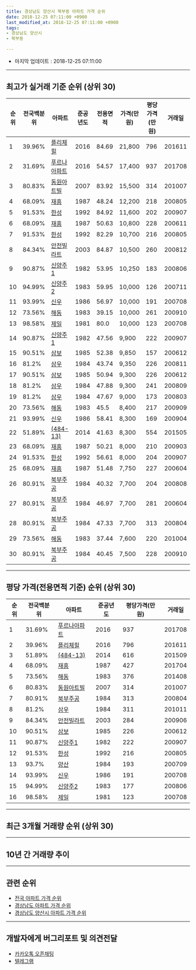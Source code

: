 ```yaml
---
title: 경상남도 양산시 북부동 아파트 가격 순위
date: 2018-12-25 07:11:00 +0900
last_modified_at: 2018-12-25 07:11:00 +0900
tags:
- 경상남도 양산시
- 북부동

---
```


* 마지막 업데이트 : 2018-12-25 07:11:00

---

## 최고가 실거래 기준 순위 (상위 30)


|순위|전국백분위|아파트|준공년도|전용면적|가격(만원)|평당가격(만원)|거래일|
|---|---|---|---|---|---|---|---|
|1|39.96%|[플리체힐](https://search.naver.com/search.naver?query=%EA%B2%BD%EC%83%81%EB%82%A8%EB%8F%84+%EC%96%91%EC%82%B0%EC%8B%9C+%EB%B6%81%EB%B6%80%EB%8F%99+%ED%94%8C%EB%A6%AC%EC%B2%B4%ED%9E%90)|2016|84.69|21,800|796|201611|
|2|31.69%|[푸르나아파트](https://search.naver.com/search.naver?query=%EA%B2%BD%EC%83%81%EB%82%A8%EB%8F%84+%EC%96%91%EC%82%B0%EC%8B%9C+%EB%B6%81%EB%B6%80%EB%8F%99+%ED%91%B8%EB%A5%B4%EB%82%98%EC%95%84%ED%8C%8C%ED%8A%B8)|2016|54.57|17,400|937|201708|
|3|80.83%|[동원아트빌](https://search.naver.com/search.naver?query=%EA%B2%BD%EC%83%81%EB%82%A8%EB%8F%84+%EC%96%91%EC%82%B0%EC%8B%9C+%EB%B6%81%EB%B6%80%EB%8F%99+%EB%8F%99%EC%9B%90%EC%95%84%ED%8A%B8%EB%B9%8C)|2007|83.92|15,500|314|201007|
|4|68.09%|[재흥](https://search.naver.com/search.naver?query=%EA%B2%BD%EC%83%81%EB%82%A8%EB%8F%84+%EC%96%91%EC%82%B0%EC%8B%9C+%EB%B6%81%EB%B6%80%EB%8F%99+%EC%9E%AC%ED%9D%A5)|1987|48.24|12,200|218|200805|
|5|91.53%|[한성](https://search.naver.com/search.naver?query=%EA%B2%BD%EC%83%81%EB%82%A8%EB%8F%84+%EC%96%91%EC%82%B0%EC%8B%9C+%EB%B6%81%EB%B6%80%EB%8F%99+%ED%95%9C%EC%84%B1)|1992|84.92|11,600|202|200907|
|6|68.09%|[재흥](https://search.naver.com/search.naver?query=%EA%B2%BD%EC%83%81%EB%82%A8%EB%8F%84+%EC%96%91%EC%82%B0%EC%8B%9C+%EB%B6%81%EB%B6%80%EB%8F%99+%EC%9E%AC%ED%9D%A5)|1987|50.63|10,800|228|200611|
|7|91.53%|[한성](https://search.naver.com/search.naver?query=%EA%B2%BD%EC%83%81%EB%82%A8%EB%8F%84+%EC%96%91%EC%82%B0%EC%8B%9C+%EB%B6%81%EB%B6%80%EB%8F%99+%ED%95%9C%EC%84%B1)|1992|82.29|10,700|216|200805|
|8|84.34%|[안전빌라트](https://search.naver.com/search.naver?query=%EA%B2%BD%EC%83%81%EB%82%A8%EB%8F%84+%EC%96%91%EC%82%B0%EC%8B%9C+%EB%B6%81%EB%B6%80%EB%8F%99+%EC%95%88%EC%A0%84%EB%B9%8C%EB%9D%BC%ED%8A%B8)|2003|84.87|10,500|260|200812|
|9|90.87%|[신양주1](https://search.naver.com/search.naver?query=%EA%B2%BD%EC%83%81%EB%82%A8%EB%8F%84+%EC%96%91%EC%82%B0%EC%8B%9C+%EB%B6%81%EB%B6%80%EB%8F%99+%EC%8B%A0%EC%96%91%EC%A3%BC1)|1982|53.95|10,250|183|200806|
|10|94.99%|[신양주2](https://search.naver.com/search.naver?query=%EA%B2%BD%EC%83%81%EB%82%A8%EB%8F%84+%EC%96%91%EC%82%B0%EC%8B%9C+%EB%B6%81%EB%B6%80%EB%8F%99+%EC%8B%A0%EC%96%91%EC%A3%BC2)|1983|59.95|10,000|126|200711|
|11|93.99%|[신우](https://search.naver.com/search.naver?query=%EA%B2%BD%EC%83%81%EB%82%A8%EB%8F%84+%EC%96%91%EC%82%B0%EC%8B%9C+%EB%B6%81%EB%B6%80%EB%8F%99+%EC%8B%A0%EC%9A%B0)|1986|56.97|10,000|191|200708|
|12|73.56%|[해동](https://search.naver.com/search.naver?query=%EA%B2%BD%EC%83%81%EB%82%A8%EB%8F%84+%EC%96%91%EC%82%B0%EC%8B%9C+%EB%B6%81%EB%B6%80%EB%8F%99+%ED%95%B4%EB%8F%99)|1983|39.15|10,000|261|200910|
|13|98.58%|[제일](https://search.naver.com/search.naver?query=%EA%B2%BD%EC%83%81%EB%82%A8%EB%8F%84+%EC%96%91%EC%82%B0%EC%8B%9C+%EB%B6%81%EB%B6%80%EB%8F%99+%EC%A0%9C%EC%9D%BC)|1981|80.0|10,000|123|200708|
|14|90.87%|[신양주1](https://search.naver.com/search.naver?query=%EA%B2%BD%EC%83%81%EB%82%A8%EB%8F%84+%EC%96%91%EC%82%B0%EC%8B%9C+%EB%B6%81%EB%B6%80%EB%8F%99+%EC%8B%A0%EC%96%91%EC%A3%BC1)|1982|47.56|9,900|222|200907|
|15|90.51%|[삼보](https://search.naver.com/search.naver?query=%EA%B2%BD%EC%83%81%EB%82%A8%EB%8F%84+%EC%96%91%EC%82%B0%EC%8B%9C+%EB%B6%81%EB%B6%80%EB%8F%99+%EC%82%BC%EB%B3%B4)|1985|52.38|9,850|157|200612|
|16|81.2%|[삼우](https://search.naver.com/search.naver?query=%EA%B2%BD%EC%83%81%EB%82%A8%EB%8F%84+%EC%96%91%EC%82%B0%EC%8B%9C+%EB%B6%81%EB%B6%80%EB%8F%99+%EC%82%BC%EC%9A%B0)|1984|43.74|9,350|226|200811|
|17|90.51%|[삼보](https://search.naver.com/search.naver?query=%EA%B2%BD%EC%83%81%EB%82%A8%EB%8F%84+%EC%96%91%EC%82%B0%EC%8B%9C+%EB%B6%81%EB%B6%80%EB%8F%99+%EC%82%BC%EB%B3%B4)|1985|50.94|9,300|226|200612|
|18|81.2%|[삼우](https://search.naver.com/search.naver?query=%EA%B2%BD%EC%83%81%EB%82%A8%EB%8F%84+%EC%96%91%EC%82%B0%EC%8B%9C+%EB%B6%81%EB%B6%80%EB%8F%99+%EC%82%BC%EC%9A%B0)|1984|47.88|9,300|241|200809|
|19|81.2%|[삼우](https://search.naver.com/search.naver?query=%EA%B2%BD%EC%83%81%EB%82%A8%EB%8F%84+%EC%96%91%EC%82%B0%EC%8B%9C+%EB%B6%81%EB%B6%80%EB%8F%99+%EC%82%BC%EC%9A%B0)|1984|47.67|9,000|173|200803|
|20|73.56%|[해동](https://search.naver.com/search.naver?query=%EA%B2%BD%EC%83%81%EB%82%A8%EB%8F%84+%EC%96%91%EC%82%B0%EC%8B%9C+%EB%B6%81%EB%B6%80%EB%8F%99+%ED%95%B4%EB%8F%99)|1983|45.5|8,400|217|200909|
|21|93.99%|[신우](https://search.naver.com/search.naver?query=%EA%B2%BD%EC%83%81%EB%82%A8%EB%8F%84+%EC%96%91%EC%82%B0%EC%8B%9C+%EB%B6%81%EB%B6%80%EB%8F%99+%EC%8B%A0%EC%9A%B0)|1986|58.41|8,300|169|200904|
|22|51.89%|[(484-13)](https://search.naver.com/search.naver?query=%EA%B2%BD%EC%83%81%EB%82%A8%EB%8F%84+%EC%96%91%EC%82%B0%EC%8B%9C+%EB%B6%81%EB%B6%80%EB%8F%99+%28484-13%29)|2014|41.63|8,300|554|201505|
|23|68.09%|[재흥](https://search.naver.com/search.naver?query=%EA%B2%BD%EC%83%81%EB%82%A8%EB%8F%84+%EC%96%91%EC%82%B0%EC%8B%9C+%EB%B6%81%EB%B6%80%EB%8F%99+%EC%9E%AC%ED%9D%A5)|1987|50.21|8,000|210|200903|
|24|91.53%|[한성](https://search.naver.com/search.naver?query=%EA%B2%BD%EC%83%81%EB%82%A8%EB%8F%84+%EC%96%91%EC%82%B0%EC%8B%9C+%EB%B6%81%EB%B6%80%EB%8F%99+%ED%95%9C%EC%84%B1)|1992|56.61|8,000|204|200907|
|25|68.09%|[재흥](https://search.naver.com/search.naver?query=%EA%B2%BD%EC%83%81%EB%82%A8%EB%8F%84+%EC%96%91%EC%82%B0%EC%8B%9C+%EB%B6%81%EB%B6%80%EB%8F%99+%EC%9E%AC%ED%9D%A5)|1987|51.48|7,750|227|200604|
|26|80.91%|[북부주공](https://search.naver.com/search.naver?query=%EA%B2%BD%EC%83%81%EB%82%A8%EB%8F%84+%EC%96%91%EC%82%B0%EC%8B%9C+%EB%B6%81%EB%B6%80%EB%8F%99+%EB%B6%81%EB%B6%80%EC%A3%BC%EA%B3%B5)|1984|40.32|7,700|204|200808|
|27|80.91%|[북부주공](https://search.naver.com/search.naver?query=%EA%B2%BD%EC%83%81%EB%82%A8%EB%8F%84+%EC%96%91%EC%82%B0%EC%8B%9C+%EB%B6%81%EB%B6%80%EB%8F%99+%EB%B6%81%EB%B6%80%EC%A3%BC%EA%B3%B5)|1984|46.97|7,700|281|200604|
|28|80.91%|[북부주공](https://search.naver.com/search.naver?query=%EA%B2%BD%EC%83%81%EB%82%A8%EB%8F%84+%EC%96%91%EC%82%B0%EC%8B%9C+%EB%B6%81%EB%B6%80%EB%8F%99+%EB%B6%81%EB%B6%80%EC%A3%BC%EA%B3%B5)|1984|47.33|7,700|313|200804|
|29|73.56%|[해동](https://search.naver.com/search.naver?query=%EA%B2%BD%EC%83%81%EB%82%A8%EB%8F%84+%EC%96%91%EC%82%B0%EC%8B%9C+%EB%B6%81%EB%B6%80%EB%8F%99+%ED%95%B4%EB%8F%99)|1983|37.44|7,600|220|201004|
|30|80.91%|[북부주공](https://search.naver.com/search.naver?query=%EA%B2%BD%EC%83%81%EB%82%A8%EB%8F%84+%EC%96%91%EC%82%B0%EC%8B%9C+%EB%B6%81%EB%B6%80%EB%8F%99+%EB%B6%81%EB%B6%80%EC%A3%BC%EA%B3%B5)|1984|40.45|7,500|228|200910|


---

## 평당 가격(전용면적 기준) 순위 (상위 30)


|순위|전국백분위|아파트|준공년도|평당가격(만원)|거래일|
|---|---|---|---|---|---|
|1|31.69%|[푸르나아파트](https://search.naver.com/search.naver?query=%EA%B2%BD%EC%83%81%EB%82%A8%EB%8F%84+%EC%96%91%EC%82%B0%EC%8B%9C+%EB%B6%81%EB%B6%80%EB%8F%99+%ED%91%B8%EB%A5%B4%EB%82%98%EC%95%84%ED%8C%8C%ED%8A%B8)|2016|937|201708|
|2|39.96%|[플리체힐](https://search.naver.com/search.naver?query=%EA%B2%BD%EC%83%81%EB%82%A8%EB%8F%84+%EC%96%91%EC%82%B0%EC%8B%9C+%EB%B6%81%EB%B6%80%EB%8F%99+%ED%94%8C%EB%A6%AC%EC%B2%B4%ED%9E%90)|2016|796|201611|
|3|51.89%|[(484-13)](https://search.naver.com/search.naver?query=%EA%B2%BD%EC%83%81%EB%82%A8%EB%8F%84+%EC%96%91%EC%82%B0%EC%8B%9C+%EB%B6%81%EB%B6%80%EB%8F%99+%28484-13%29)|2014|616|201509|
|4|68.09%|[재흥](https://search.naver.com/search.naver?query=%EA%B2%BD%EC%83%81%EB%82%A8%EB%8F%84+%EC%96%91%EC%82%B0%EC%8B%9C+%EB%B6%81%EB%B6%80%EB%8F%99+%EC%9E%AC%ED%9D%A5)|1987|427|201704|
|5|73.56%|[해동](https://search.naver.com/search.naver?query=%EA%B2%BD%EC%83%81%EB%82%A8%EB%8F%84+%EC%96%91%EC%82%B0%EC%8B%9C+%EB%B6%81%EB%B6%80%EB%8F%99+%ED%95%B4%EB%8F%99)|1983|376|201408|
|6|80.83%|[동원아트빌](https://search.naver.com/search.naver?query=%EA%B2%BD%EC%83%81%EB%82%A8%EB%8F%84+%EC%96%91%EC%82%B0%EC%8B%9C+%EB%B6%81%EB%B6%80%EB%8F%99+%EB%8F%99%EC%9B%90%EC%95%84%ED%8A%B8%EB%B9%8C)|2007|314|201007|
|7|80.91%|[북부주공](https://search.naver.com/search.naver?query=%EA%B2%BD%EC%83%81%EB%82%A8%EB%8F%84+%EC%96%91%EC%82%B0%EC%8B%9C+%EB%B6%81%EB%B6%80%EB%8F%99+%EB%B6%81%EB%B6%80%EC%A3%BC%EA%B3%B5)|1984|313|200804|
|8|81.2%|[삼우](https://search.naver.com/search.naver?query=%EA%B2%BD%EC%83%81%EB%82%A8%EB%8F%84+%EC%96%91%EC%82%B0%EC%8B%9C+%EB%B6%81%EB%B6%80%EB%8F%99+%EC%82%BC%EC%9A%B0)|1984|311|201011|
|9|84.34%|[안전빌라트](https://search.naver.com/search.naver?query=%EA%B2%BD%EC%83%81%EB%82%A8%EB%8F%84+%EC%96%91%EC%82%B0%EC%8B%9C+%EB%B6%81%EB%B6%80%EB%8F%99+%EC%95%88%EC%A0%84%EB%B9%8C%EB%9D%BC%ED%8A%B8)|2003|284|200906|
|10|90.51%|[삼보](https://search.naver.com/search.naver?query=%EA%B2%BD%EC%83%81%EB%82%A8%EB%8F%84+%EC%96%91%EC%82%B0%EC%8B%9C+%EB%B6%81%EB%B6%80%EB%8F%99+%EC%82%BC%EB%B3%B4)|1985|226|200612|
|11|90.87%|[신양주1](https://search.naver.com/search.naver?query=%EA%B2%BD%EC%83%81%EB%82%A8%EB%8F%84+%EC%96%91%EC%82%B0%EC%8B%9C+%EB%B6%81%EB%B6%80%EB%8F%99+%EC%8B%A0%EC%96%91%EC%A3%BC1)|1982|222|200907|
|12|91.53%|[한성](https://search.naver.com/search.naver?query=%EA%B2%BD%EC%83%81%EB%82%A8%EB%8F%84+%EC%96%91%EC%82%B0%EC%8B%9C+%EB%B6%81%EB%B6%80%EB%8F%99+%ED%95%9C%EC%84%B1)|1992|216|200805|
|13|93.7%|[양산](https://search.naver.com/search.naver?query=%EA%B2%BD%EC%83%81%EB%82%A8%EB%8F%84+%EC%96%91%EC%82%B0%EC%8B%9C+%EB%B6%81%EB%B6%80%EB%8F%99+%EC%96%91%EC%82%B0)|1984|193|200709|
|14|93.99%|[신우](https://search.naver.com/search.naver?query=%EA%B2%BD%EC%83%81%EB%82%A8%EB%8F%84+%EC%96%91%EC%82%B0%EC%8B%9C+%EB%B6%81%EB%B6%80%EB%8F%99+%EC%8B%A0%EC%9A%B0)|1986|191|200708|
|15|94.99%|[신양주2](https://search.naver.com/search.naver?query=%EA%B2%BD%EC%83%81%EB%82%A8%EB%8F%84+%EC%96%91%EC%82%B0%EC%8B%9C+%EB%B6%81%EB%B6%80%EB%8F%99+%EC%8B%A0%EC%96%91%EC%A3%BC2)|1983|177|200806|
|16|98.58%|[제일](https://search.naver.com/search.naver?query=%EA%B2%BD%EC%83%81%EB%82%A8%EB%8F%84+%EC%96%91%EC%82%B0%EC%8B%9C+%EB%B6%81%EB%B6%80%EB%8F%99+%EC%A0%9C%EC%9D%BC)|1981|123|200708|


---

## 최근 3개월 거래량 순위 (상위 30)


<div style="width:100%;">
    <canvas id="deal_count_ranking" height="250"></canvas>
</div>


<script>
new Chart(document.getElementById("deal_count_ranking"), {
    type: 'horizontalBar',
    data: {
        labels: ['신양주1', '삼우', '삼보', '양산', '북부주공', '해동'],
        datasets: [{
            label: '실거래 수',
            data: [2, 2, 1, 1, 1, 1],
            borderColor: "rgba(255, 0, 128, 1)",
            backgroundColor: "rgba(255, 0, 128, 0.5)",
            fill: false,
        }]
    },
    options: {
        responsive: true,
        title: {
            display: true,
            text: '최근 3개월 거래량 순위'
        },
        tooltips: {
            mode: 'index',
            intersect: false,
            callbacks: {
                title: function(tooltipItems, data) {
                    return "실거래 수:";
                },
                label: function(tooltipItem, data) {
                    return data.labels[tooltipItem.index] + ": " + tooltipItem.xLabel;
                }
            }
        },
        hover: {
            mode: 'nearest',
            intersect: true
        },
        scales: {
            xAxes: [{
                display: true,
                scaleLabel: {
                    display: true,
                    labelString: '실거래 수'
                },
                ticks: {
                    suggestedMin: 0,
                }
            }],
            yAxes: [{
                display: true,
                ticks: {
                    autoSkip: false,
                    callback: function(value, index, values) {
                        if (value.length > 15)
                            return value.substr(0, 13) + "...";
                        else
                            return value;
                    }
                },
                scaleLabel: {
                    display: false,
                }
            }]
        }
    }
});

</script>


---

## 10년 간 거래량 추이


<div style="width:100%;">
    <canvas id="deal_progress" height="250"></canvas>
</div>

<script>
new Chart(document.getElementById("deal_progress"), {
    type: 'line',
    data: {
        labels: ['200812','200901','200902','200903','200904','200905','200906','200907','200908','200909','200910','200911','200912','201001','201002','201003','201004','201005','201006','201007','201008','201009','201010','201011','201012','201101','201102','201103','201104','201105','201106','201107','201108','201109','201110','201111','201112','201201','201202','201203','201204','201205','201206','201207','201208','201209','201210','201211','201212','201301','201302','201303','201304','201305','201306','201307','201308','201309','201310','201311','201312','201401','201402','201403','201404','201405','201406','201407','201408','201409','201410','201411','201412','201501','201502','201503','201504','201505','201506','201507','201508','201509','201510','201511','201512','201601','201602','201603','201604','201605','201606','201607','201608','201609','201610','201611','201612','201701','201702','201703','201704','201705','201706','201707','201708','201709','201710','201711','201712','201801','201802','201803','201804','201805','201806','201807','201808','201809','201810','201811','201812'],
        datasets: [{
            label: '실거래 수',
            pointRadius: 1,
            data: [5, 1, 7, 10, 7, 3, 5, 8, 3, 6, 4, 6, 4, 3, 4, 7, 12, 3, 8, 10, 3, 5, 10, 9, 12, 6, 6, 16, 9, 10, 10, 7, 6, 8, 6, 0, 2, 2, 4, 6, 7, 7, 4, 3, 4, 2, 7, 1, 4, 4, 8, 9, 9, 7, 10, 5, 0, 4, 8, 6, 9, 10, 10, 3, 2, 7, 9, 6, 6, 9, 10, 9, 8, 10, 5, 15, 13, 8, 5, 9, 4, 7, 10, 8, 5, 4, 4, 6, 10, 7, 11, 4, 11, 6, 12, 14, 2, 3, 3, 13, 11, 6, 13, 10, 8, 9, 2, 5, 6, 5, 6, 9, 4, 17, 25, 6, 12, 4, 5, 3, 0],
            borderColor: "rgba(255, 201, 14, 1)",
            backgroundColor: "rgba(255, 201, 14, 0.5)",
            fill: true,
        }]
    },
    options: {
        responsive: true,
        title: {
            display: true,
            text: '10년간 거래량 추이'
        },
        tooltips: {
            mode: 'index',
            intersect: false,
        },
        hover: {
            mode: 'nearest',
            intersect: true
        },
        scales: {
            xAxes: [{
                display: true,
                scaleLabel: {
                    display: true,
                    labelString: '년/월'
                }
            }],
            yAxes: [{
                display: true,
                ticks: {
                    suggestedMin: 0,
                },
                scaleLabel: {
                    display: true,
                    labelString: '실거래 수'
                }
            }]
        }
    }
});

</script>


---

## 관련 순위

- [전국 아파트 가격 순위](https://inasie.github.io/apt-ranking/전국)
- [경상남도 아파트 가격 순위](https://inasie.github.io/apt-ranking/경상남도)
- [경상남도 양산시 아파트 가격 순위](https://inasie.github.io/apt-ranking/경상남도-양산시)


---

## 개발자에게 버그리포트 및 의견전달

- [카카오톡 오픈채팅](https://open.kakao.com/o/gLJUAP4)
- [텔레그램](https://t.me/inasie)

